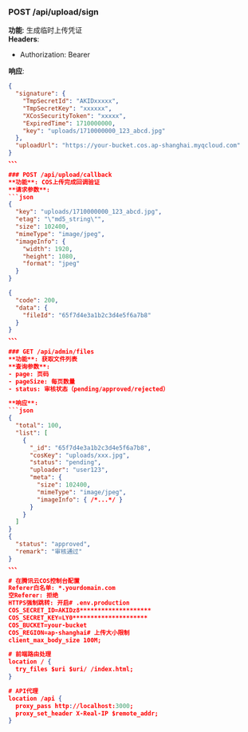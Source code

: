 ### POST /api/upload/sign
**功能**: 生成临时上传凭证  
**Headers**:
- Authorization: Bearer <JWT>

**响应**:
```json
{
  "signature": {
    "TmpSecretId": "AKIDxxxxx",
    "TmpSecretKey": "xxxxxx",
    "XCosSecurityToken": "xxxxx",
    "ExpiredTime": 1710000000,
    "key": "uploads/1710000000_123_abcd.jpg"
  },
  "uploadUrl": "https://your-bucket.cos.ap-shanghai.myqcloud.com"
}
、、、

### POST /api/upload/callback
**功能**: COS上传完成回调验证  
**请求参数**:
```json
{
  "key": "uploads/1710000000_123_abcd.jpg",
  "etag": "\"md5_string\"",
  "size": 102400,
  "mimeType": "image/jpeg",
  "imageInfo": {
    "width": 1920,
    "height": 1080,
    "format": "jpeg"
  }
}

{
  "code": 200,
  "data": {
    "fileId": "65f7d4e3a1b2c3d4e5f6a7b8"
  }
}
、、、

### GET /api/admin/files
**功能**: 获取文件列表  
**查询参数**:
- page: 页码
- pageSize: 每页数量
- status: 审核状态（pending/approved/rejected）

**响应**:
```json
{
  "total": 100,
  "list": [
    {
      "_id": "65f7d4e3a1b2c3d4e5f6a7b8",
      "cosKey": "uploads/xxx.jpg",
      "status": "pending",
      "uploader": "user123",
      "meta": {
        "size": 102400,
        "mimeType": "image/jpeg",
        "imageInfo": { /*...*/ }
      }
    }
  ]
}
{
  "status": "approved",
  "remark": "审核通过"
}
、、、

# 在腾讯云COS控制台配置
Referer白名单: *.yourdomain.com
空Referer: 拒绝
HTTPS强制跳转: 开启# .env.production
COS_SECRET_ID=AKIDz8********************
COS_SECRET_KEY=LY0*********************
COS_BUCKET=your-bucket
COS_REGION=ap-shanghai# 上传大小限制
client_max_body_size 100M;

# 前端路由处理
location / {
  try_files $uri $uri/ /index.html;
}

# API代理
location /api {
  proxy_pass http://localhost:3000;
  proxy_set_header X-Real-IP $remote_addr;
}
